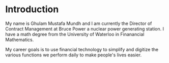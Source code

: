 # Introduction

My name is Ghulam Mustafa Mundh and I am currently the Director of Contract Management at Bruce Power a nuclear power generating station. I have a math degree from the University of Waterloo in Finanancial Mathematics.

My career goals is to use financial technology to simplify and digitize the various functions we perform daily to make people's lives easier. 